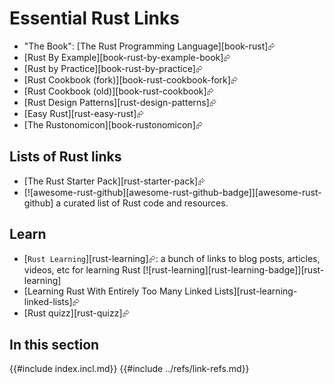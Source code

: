 # Essential Rust Links

- "The Book": [The Rust Programming Language][book-rust]⮳
- [Rust By Example][book-rust-by-example-book]⮳
- [Rust by Practice][book-rust-by-practice]⮳
- [Rust Cookbook (fork)][book-rust-cookbook-fork]⮳
- [Rust Cookbook (old)][book-rust-cookbook]⮳
- [Rust Design Patterns][rust-design-patterns]⮳
- [Easy Rust][rust-easy-rust]⮳
- [The Rustonomicon][book-rustonomicon]⮳

## Lists of Rust links

- [The Rust Starter Pack][rust-starter-pack]⮳
- [![awesome-rust-github][awesome-rust-github-badge]][awesome-rust-github] a curated list of Rust code and resources.

## Learn

- [`Rust Learning`][rust-learning]⮳: a bunch of links to blog posts, articles, videos, etc for learning Rust [![rust-learning][rust-learning-badge]][rust-learning]
- [Learning Rust With Entirely Too Many Linked Lists][rust-learning-linked-lists]⮳
- [Rust quizz][rust-quizz]⮳

## In this section

{{#include index.incl.md}}
{{#include ../refs/link-refs.md}}
